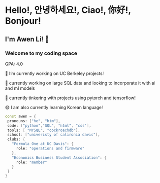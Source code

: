 # Hello!, 안녕하세요!, Ciao!, 你好!, Bonjour!
## I'm Awen Li! 👋
### Welcome to my coding space
GPA: 4.0
<!--
**BabyMochi/BabyMochi** is a ✨ _special_ ✨ repository because its `README.md` (this file) appears on your GitHub profile.

Here are some ideas to get you started:

- 🔭 I’m currently working on ...
- 🌱 I’m currently learning ...
- 👯 I’m looking to collaborate on ...
- 🤔 I’m looking for help with ...
- 💬 Ask me about ...
- 📫 How to reach me: ...
- 😄 Pronouns: ...
- ⚡ Fun fact: ...
-->

🔭 I’m currently working on UC Berkeley projects!

🌱 currently working on large SQL data and looking to incorporate it with ai and ml models

🔬 currently tinkering with projects using pytorch and tensorflow!

😄 I am also currently learning Korean language!

 ```cpp
const awen = {
  pronouns: ["he", "him"],
  code: ["python","SQL", "html", "css"],
  tools: [ "MYSQL", "cockroachdb"],
  school: ["univeristy of calironia davis"],
  clubs: {
    "Formula One at UC Davis": {
      role: "operations and firmware"
    },
    "Economics Business Student Association": {
      role: "member"
    }
  }
}
